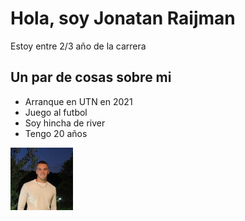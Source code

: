 # Hola, soy Jonatan Raijman
Estoy entre 2/3 año de la carrera

## Un par de cosas sobre mi
- Arranque en UTN en 2021
- Juego al futbol
- Soy hincha de river
- Tengo 20 años

![foto](f1.jpg)


